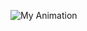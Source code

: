 ![My Animation](https://media1.giphy.com/media/v1.Y2lkPTZjMDliOTUyeTN0MTRmOWg0MHhrMzY0N2xxOWk2MjQ2ZjliaDVhcTJjOXhzdWd2ciZlcD12MV9pbnRlcm5hbF9naWZfYnlfaWQmY3Q9Zw/3og0ILLVvPp8d64Jd6/giphy.gif)
